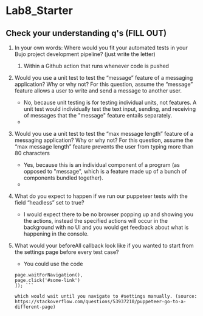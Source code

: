 # Lab8_Starter

## Check your understanding q's (FILL OUT)
1. In your own words: Where would you fit your automated tests in your Bujo project development pipeline? (just write the letter)
    1. Within a Github action that runs whenever code is pushed
   
2. Would you use a unit test to test the “message” feature of a messaging application? Why or why not? For this question, assume the “message” feature allows a user to write and send a message to another user.
    - No, because unit testing is for testing individual units, not features. A unit test would individually test the text input, sending, and receiving of messages that the "message" feature entails separately.
    - 
3. Would you use a unit test to test the “max message length” feature of a messaging application? Why or why not? For this question, assume the “max message length” feature prevents the user from typing more than 80 characters
    - Yes, because this is an individual component of a program (as opposed to "message", which is a feature made up of a bunch of components bundled together).
    - 
4. What do you expect to happen if we run our puppeteer tests with the field “headless” set to true?
    - I would expect there to be no browser popping up and showing you the actions, instead the specified actions will occur in the background with no UI and you would get feedback about what is happening in the console.

5. What would your beforeAll callback look like if you wanted to start from the settings page before every test case?
    - You could use the code 
    ``` await Promise.all([
    page.waitForNavigation(),
    page.click('#some-link')
    ]); ```

    which would wait until you navigate to #settings manually. (source: https://stackoverflow.com/questions/53937210/puppeteer-go-to-a-different-page)

